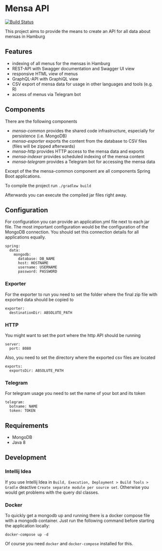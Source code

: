 
# Mensa API

[![Build Status](https://travis-ci.org/xabgesagtx/mensa-api.svg?branch=master)](https://travis-ci.org/xabgesagtx/mensa-api)

This project aims to provide the means to create an API for all data about mensas in Hamburg

## Features

* indexing of all menus for the mensas in Hamburg
* REST-API with Swagger documentation and Swagger UI view
* responsive HTML view of menus
* GraphQL-API with GraphiQL view 
* CSV export of mensa data for usage in other languages and tools (e.g. R)
* access of menus via Telegram bot

## Components

There are the following components

* *mensa-common* provides the shared code infrastructure, especially for persistence (i.e. MongoDB)
* *mensa-exporter* exports the content from the database to CSV files (files will be zipped afterwards)
* *mensa-http* provides HTTP access to the mensa data and exports
* *mensa-indexer* provides scheduled indexing of the mensa content
* *mensa-telegram* provides a Telegram bot for accessing the mensa data

Except of the the mensa-common component are all components Spring Boot applications.

To compile the project run `./gradlew build`

Afterwards you can execute the compiled jar files right away.

## Configuration

For configuration you can provide an application.yml file next to each jar file. The most important configuration would be the configuration of the MongoDB connection. You should set this connection details for all applications equally.

```
spring:
  data:
    mongodb:
      database: DB_NAME
      host: HOSTNAME
      username: USERNAME
      password: PASSWORD
```

### Exporter

For the exporter to run you need to set the folder where the final zip file with exported data should be copied to
```
exporter:
  destinationDir: ABSOLUTE_PATH
```

### HTTP

You might want to set the port where the http API should be running
```
server:
  port: 8080
```

Also, you need to set the directory where the exported csv files are located
```
exports:
  exportsDir: ABSOLUTE_PATH
```

### Telegram

For telegram usage you need to set the name of your bot and its token
```
telegram:
  botname: NAME
  token: TOKEN

```

## Requirements

* MongoDB
* Java 8

## Development

### Intellij Idea

If you use Intellij Idea in `Build, Execution, Deployment > Build Tools > Gradle` deactive `Create separate module per source set`. Otherwise you would get problems with the query dsl classes.

### Docker 

To quickly get a mongodb up and running there is a docker compose file with a mongodb container. Just run the following command before starting the application locally:

```
docker-compose up -d
```

Of course you need `docker` and `docker-compose` installed for this.
